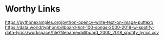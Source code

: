 # Worthy Links
https://pythonexamples.org/python-opencv-write-text-on-image-puttext/   
https://data.world/typhon/billboard-hot-100-songs-2000-2018-w-spotify-data-lyrics/workspace/file?filename=billboard_2000_2018_spotify_lyrics.csv
